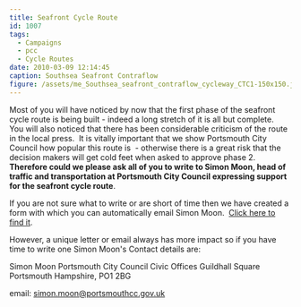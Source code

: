 ```yaml
---
title: Seafront Cycle Route
id: 1007
tags:
  - Campaigns
  - pcc
  - Cycle Routes
date: 2010-03-09 12:14:45
caption: Southsea Seafront Contraflow
figure: /assets/me_Southsea_seafront_contraflow_cycleway_CTC1-150x150.jpg
---
```

 
Most of you will have noticed by now that the first phase of the seafront cycle route is being built - indeed a long stretch of it is all but complete.  You will also noticed that there has been considerable criticism of the route in the local press.  It is vitally important that we show Portsmouth City Council how popular this route is  - otherwise there is a great risk that the decision makers will get cold feet when asked to approve phase 2.  **Therefore could we please ask all of you to write to Simon Moon, head of traffic and transportation at Portsmouth City Council expressing support for the seafront cycle route**.

If you are not sure what to write or are short of time then we have created a form with which you can automatically email Simon Moon.  [Click here to find it](../infrastructure/support-the-seafront-cycle-route/).

However, a unique letter or email always has more impact so if you have time to write one Simon Moon's Contact details are:

Simon Moon
Portsmouth City Council
Civic Offices
Guildhall Square
Portsmouth
Hampshire, PO1 2BG

email: [simon.moon@portsmouthcc.gov.uk](mailto:simon.moon@portsmouthcc.gov.uk)
